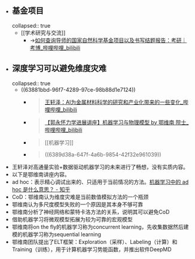- ## 基金项目
  collapsed:: true
	- [[学术研究与交流]]
		- ->[如何查询导师的国家自然科学基金项目以及书写结题报告：考研｜考博_哔哩哔哩_bilibili](https://www.bilibili.com/video/BV1MB4y137vW/?spm_id_from=333.999.0.0&vd_source=fc591008a48bd1bb56b8e3ba9a7c2202)
- ## 深度学习可以避免维度灾难
  collapsed:: true
	- ((63881bbd-96f7-4289-97ce-98b88d1e7124))
		- >[王轩泽：AI为金属材料科学的研究和产业化带来的一些变化_哔哩哔哩_bilibili](https://www.bilibili.com/video/BV1za41197Jh/?spm_id_from=333.999.0.0&vd_source=fc591008a48bd1bb56b8e3ba9a7c2202)
		- > [【郭永怀力学进展讲座】机器学习与物理模型 by 鄂维南 院士_哔哩哔哩_bilibili](https://www.bilibili.com/video/BV1Wt4y1C7oG/?spm_id_from=333.337.search-card.all.click&vd_source=fc591008a48bd1bb56b8e3ba9a7c2202)
		- >[[机器学习]]
		- > ((6389d38a-647f-4a6b-9854-42f32e961039))
- 王轩泽对高通量实验+数据驱动机器学习的未来进行了畅想，没有实质内容。
- 以下是鄂维南讲座内容。
- ad hoc：表示精心调试出来的、只适用于当前情况的方法。[机器学习中的 ad hoc 是什么意思？ - 知乎](https://www.zhihu.com/question/381100372/answer/1097483738)
- CoD：鄂维南认为维度灾难是当前数值模拟方法的一个瓶颈
- 鄂维南认为多尺度模型失败的一个原因是其本身不够可靠
- 鄂维南分析了神经网络和蒙特卡洛方法的关系，说明其可以避免CoD
- 借助机器学习将微观模型拓展为较为可靠的宏观模型
- 鄂维南将on the fly的机器学习称为concurrent learning，先收集数据然后建模的机器学习称为sequential learning
- 鄂维南团队提出了ELT框架：Exploration（采样）、Labeling（计算）和Training（训练），用于计算机器学习势能函数，并推出软件DeepMD